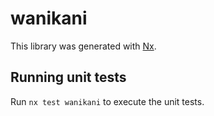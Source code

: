 # wanikani

This library was generated with [Nx](https://nx.dev).

## Running unit tests

Run `nx test wanikani` to execute the unit tests.
